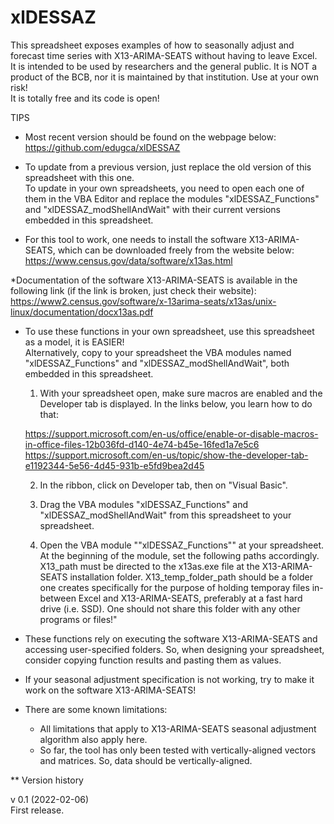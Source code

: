 # xlDESSAZ

This spreadsheet exposes examples of how to seasonally adjust and forecast time series with X13-ARIMA-SEATS without having to leave Excel.														
It is intended to be used by researchers and the general public. It is NOT a product of the BCB, nor it is maintained by that institution. Use at your own risk!														
It is totally free and its code is open!														
														
TIPS														
														
* Most recent version should be found on the webpage below:														
https://github.com/edugca/xlDESSAZ														
														
* To update from a previous version, just replace the old version of this spreadsheet with this one.														
To update in your own spreadsheets, you need to open each one of them in the VBA Editor and replace the modules "xlDESSAZ_Functions" and "xlDESSAZ_modShellAndWait" with their current versions embedded in this spreadsheet.														
														
* For this tool to work, one needs to install the software X13-ARIMA-SEATS, which can be downloaded freely from the website below:														
https://www.census.gov/data/software/x13as.html														
														
*Documentation of the software X13-ARIMA-SEATS is available in the following link (if the link is broken, just check their website):														
https://www2.census.gov/software/x-13arima-seats/x13as/unix-linux/documentation/docx13as.pdf														
														
* To use these functions in your own spreadsheet, use this spreadsheet as a model, it is EASIER!														
Alternatively, copy to your spreadsheet the VBA modules named "xlDESSAZ_Functions" and "xlDESSAZ_modShellAndWait", both embedded in this spreadsheet.														
														
	1) With your spreadsheet open, make sure macros are enabled and the Developer tab is displayed. In the links below, you learn how to do that:													
														
	https://support.microsoft.com/en-us/office/enable-or-disable-macros-in-office-files-12b036fd-d140-4e74-b45e-16fed1a7e5c6													
	https://support.microsoft.com/en-us/topic/show-the-developer-tab-e1192344-5e56-4d45-931b-e5fd9bea2d45													
														
	2) In the ribbon, click on Developer tab, then on "Visual Basic".													
																		
	3) Drag the VBA modules "xlDESSAZ_Functions" and "xlDESSAZ_modShellAndWait" from this spreadsheet to your spreadsheet.													
																								
	4) Open the VBA module ""xlDESSAZ_Functions"" at your spreadsheet. At the beginning of the module, set the following paths accordingly.
X13_path must be directed to the x13as.exe file at the X13-ARIMA-SEATS installation folder.
X13_temp_folder_path should be a folder one creates specifically for the purpose of holding temporay files in-between Excel and X13-ARIMA-SEATS, preferably at a fast hard drive (i.e. SSD). One should not share this folder with any other programs or files!"													
														
														
* These functions rely on executing the software X13-ARIMA-SEATS and accessing user-specified folders. So, when designing your spreadsheet, consider copying function results and pasting them as values.														
														
* If your seasonal adjustment specification is not working, try to make it work on the software X13-ARIMA-SEATS!														
														
* There are some known limitations:														
	* All limitations that apply to X13-ARIMA-SEATS seasonal adjustment algorithm also apply here.													
	* So far, the tool has only been tested with vertically-aligned vectors and matrices. So, data should be vertically-aligned.													
																											
** Version history														
														
v 0.1 (2022-02-06)														
First release.
